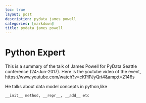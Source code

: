 ```yaml
---
toc: true
layout: post
description: pydata james powell
categories: [markdown]
title: pydata james powell
---
```

# Python Expert

This is a summary of the talk of James Powell for PyData Seattle conference (24-Jun-2017). Here is the youtube video of the event,  https://www.youtube.com/watch?v=cKPlPJyQrt4&amp;t=2146s



He talks about data model concepts in python,like 

```__init__ method, __repr__, __add__ etc```









